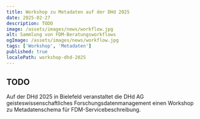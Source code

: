 ```yaml
---
title: Workshop zu Metadaten auf der DHd 2025
date: 2025-02-27
description: TODO
image: /assets/images/news/workflow.jpg
alt: Sammlung von FDM-Beratungsworkflows
ogImage: /assets/images/news/workflow.jpg
tags: ['Workshop', 'Metadaten']
published: true
localePath: workshop-dhd-2025
---
```


## TODO

Auf der DHd 2025 in Bielefeld veranstaltet die DHd AG geisteswissenschaftliches Forschungsdatenmanagement einen Workshop zu Metadatenschema für FDM-Servicebeschreibung.
